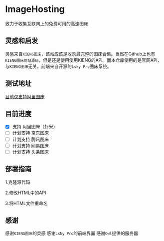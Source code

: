 # ImageHosting
致力于收集互联网上的免费可用的高速图床

## 灵感和启发
灵感来自`KIENG图床`，该站应该是收录最完整的图床合集。当然在Github上也有 `KIENG图床仿站源码`，但是还是使用使用KIENG的API。而本仓库使用的是官网API，与`KIENG图床`无关。前端来自开源的`Lsky Pro`图床系统。

## 测试地址
[目前仅支持阿里图床](https://img.cpp.li)

## 目前进度
- [x] 支持 阿里图床（虾米）
- [ ] 计划支持 京东图床
- [ ] 计划支持 腾讯图床
- [ ] 计划支持 网易图床
- [ ] 计划支持 头条图床

## 部署指南
1.克隆源代码 

2.修改HTML中的API 

3.将HTML文件重命名 

## 感谢
感谢`KIENG图床`的灵感
感谢`Lsky Pro`的前端界面
感谢`Owl`提供的服务器
